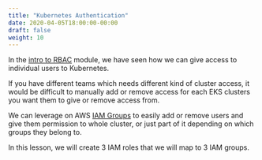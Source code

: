 ```yaml
---
title: "Kubernetes Authentication"
date: 2020-04-05T18:00:00-00:00
draft: false
weight: 10
---
```


In the [intro to RBAC](/beginner/090_rbac/) module, we have seen how we can give access to individual users to Kubernetes.

If you have different teams which needs different kind of cluster access, it would be difficult to manually add or remove access for each EKS clusters you want them to give or remove access from.

We can leverage on AWS [IAM Groups](https://docs.aws.amazon.com/IAM/latest/UserGuide/id_groups.html) to easily add or remove users and give them permission to whole cluster, or just part of it depending on which groups they belong to.

In this lesson, we will create 3 IAM roles that we will map to 3 IAM groups.
